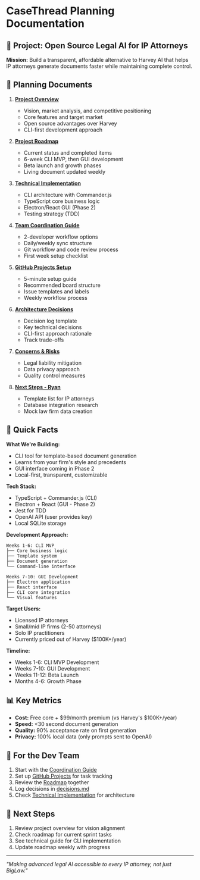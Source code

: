# CaseThread Planning Documentation

## 🎯 Project: Open Source Legal AI for IP Attorneys

**Mission:** Build a transparent, affordable alternative to Harvey AI that helps IP attorneys generate documents faster while maintaining complete control.

## 📁 Planning Documents

1. **[Project Overview](./project-overview.md)**
   - Vision, market analysis, and competitive positioning
   - Core features and target market
   - Open source advantages over Harvey
   - CLI-first development approach

2. **[Project Roadmap](./project-roadmap.md)** 
   - Current status and completed items
   - 6-week CLI MVP, then GUI development
   - Beta launch and growth phases
   - Living document updated weekly

3. **[Technical Implementation](./technical-implementation.md)**
   - CLI architecture with Commander.js
   - TypeScript core business logic
   - Electron/React GUI (Phase 2)
   - Testing strategy (TDD)

4. **[Team Coordination Guide](./coordination-guide.md)**
   - 2-developer workflow options
   - Daily/weekly sync structure
   - Git workflow and code review process
   - First week setup checklist

5. **[GitHub Projects Setup](./github-project-setup.md)** 
   - 5-minute setup guide
   - Recommended board structure
   - Issue templates and labels
   - Weekly workflow process

6. **[Architecture Decisions](./decisions.md)**
   - Decision log template
   - Key technical decisions
   - CLI-first approach rationale
   - Track trade-offs

7. **[Concerns & Risks](./concerns.md)**
   - Legal liability mitigation
   - Data privacy approach
   - Quality control measures

8. **[Next Steps - Ryan](./next-steps-ryan.md)** 
   - Template list for IP attorneys
   - Database integration research
   - Mock law firm data creation

## 🚀 Quick Facts

**What We're Building:**
- CLI tool for template-based document generation
- Learns from your firm's style and precedents
- GUI interface coming in Phase 2
- Local-first, transparent, customizable

**Tech Stack:**
- TypeScript + Commander.js (CLI)
- Electron + React (GUI - Phase 2)
- Jest for TDD
- OpenAI API (user provides key)
- Local SQLite storage

**Development Approach:**
```
Weeks 1-6: CLI MVP
├── Core business logic
├── Template system
├── Document generation
└── Command-line interface

Weeks 7-10: GUI Development
├── Electron application
├── React interface
├── CLI core integration
└── Visual features
```

**Target Users:**
- Licensed IP attorneys
- Small/mid IP firms (2-50 attorneys)
- Solo IP practitioners
- Currently priced out of Harvey ($100K+/year)

**Timeline:**
- Weeks 1-6: CLI MVP Development
- Weeks 7-10: GUI Development
- Weeks 11-12: Beta Launch
- Months 4-6: Growth Phase

## 📊 Key Metrics

- **Cost:** Free core + $99/month premium (vs Harvey's $100K+/year)
- **Speed:** <30 second document generation
- **Quality:** 90% acceptance rate on first generation
- **Privacy:** 100% local data (only prompts sent to OpenAI)

## 🤝 For the Dev Team

1. Start with the [Coordination Guide](./coordination-guide.md)
2. Set up [GitHub Projects](./github-project-setup.md) for task tracking
3. Review the [Roadmap](./project-roadmap.md) together
4. Log decisions in [decisions.md](./decisions.md)
5. Check [Technical Implementation](./technical-implementation.md) for architecture

## 🔄 Next Steps

1. Review project overview for vision alignment
2. Check roadmap for current sprint tasks
3. See technical guide for CLI implementation
4. Update roadmap weekly with progress

---

*"Making advanced legal AI accessible to every IP attorney, not just BigLaw."* 